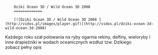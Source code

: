 
        Dziki Ocean 3D / Wild Ocean 3D 2008 
        =============
        
        [![Dziki Ocean 3D / Wild Ocean 3D 2008 ](http://vidos.pl/images/player.gif)](http://vidos.pl/dziki-ocean-3d-wild-ocean-3d-2008)
        
        
 Każdego roku szał polowania na ryby ogarnia rekiny, delfiny, wieloryby i inne drapieżniki w wodach oceanicznych wzdłuż tzw. Dzikiego zobacz pełny opis
    